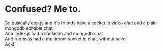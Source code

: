 # Confused? Me to.

So basically app.js and it's friends have a socket.io video chat and a plain mongodb editable chat  
And index.js had a socket.io and mongodb chat  
And rooms.js had a multiroom socket.io chat, without save  
Ack!
